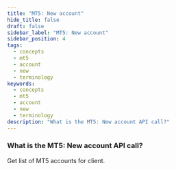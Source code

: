 ```yaml
---
title: "MT5: New account"
hide_title: false
draft: false
sidebar_label: "MT5: New account"
sidebar_position: 4
tags:
  - concepts
  - mt5
  - account
  - new
  - terminology
keywords:
  - concepts
  - mt5
  - account
  - new
  - terminology
description: "What is the MT5: New account API call?"
---
```


### What is the MT5: New account API call?

Get list of MT5 accounts for client.
